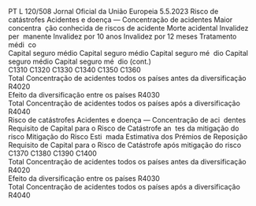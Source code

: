 PT  L 120/508 Jornal Oficial da União Europeia 5.5.2023
 Risco de catástrofes Acidentes e doença — 
Concentração de acidentes  Maior concentra ­
ção conhecida de 
riscos de acidente  Morte acidental  Invalidez per ­
manente  Invalidez por 
10 anos  Invalidez por 
12 meses  Tratamento médi ­
co  
Capital seguro 
médio  Capital seguro 
médio  Capital seguro mé ­
dio  Capital seguro 
médio  Capital seguro mé ­
dio  (cont.)  
C1310  C1320  C1330  C1340  C1350  C1360  
Total Concentração de acidentes todos 
os países antes da diversificação  R4020  
Efeito da diversificação entre os países  R4030  
Total Concentração de acidentes todos 
os países após a diversificação  R4040  
Risco de catástrofes Acidentes e doença — Concentração de aci ­
dentes  Requisito de Capital para 
o Risco de Catástrofe an ­
tes da mitigação do risco  Mitigação do Risco Esti ­
mada  Estimativa dos Prémios de 
Reposição  Requisito de Capital para 
o Risco de Catástrofe 
após mitigação do risco  
C1370  C1380  C1390  C1400  
Total Concentração de acidentes todos os países antes da 
diversificação  R4020  
Efeito da diversificação entre os países  R4030  
Total Concentração de acidentes todos os países após a 
diversificação  R4040